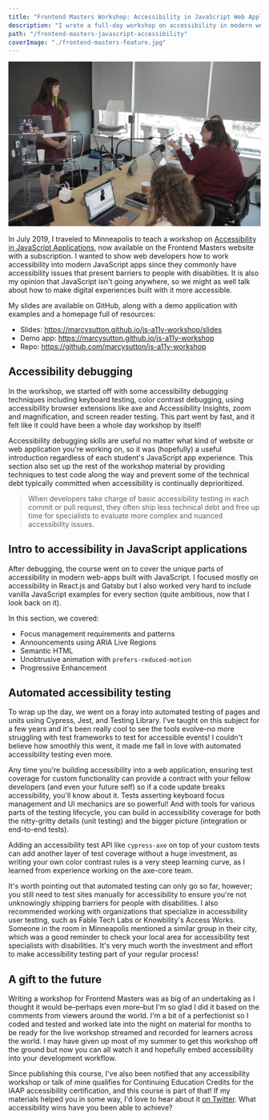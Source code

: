 ```yaml
---
title: "Frontend Masters Workshop: Accessibility in JavaScript Web Applications"
description: "I wrote a full-day workshop on accessibility in modern websites and web apps, with focus on building and testing user interfaces."
path: "/frontend-masters-javascript-accessibility"
coverImage: "./frontend-masters-feature.jpg"
---
```


<div class="floating-image width50">
    <img
        src="./images/marcy4.jpg"
        alt="Me teaching the Frontend Masters in-person group"
    />
</div>

In July 2019, I traveled to Minneapolis to teach a workshop on [Accessibility in JavaScript Applications](https://frontendmasters.com/workshops/javascript-accessibility/), now available on the Frontend Masters website with a subscription. I wanted to show web developers how to work accessibility into modern JavaScript apps since they commonly have accessibility issues that present barriers to people with disabilities. It is also my opinion that JavaScript isn't going anywhere, so we might as well talk about how to make digital experiences built with it more accessible.

My slides are available on GitHub, along with a demo application with examples and a homepage full of resources:

- Slides: https://marcysutton.github.io/js-a11y-workshop/slides
- Demo app: https://marcysutton.github.io/js-a11y-workshop
- Repo: https://github.com/marcysutton/js-a11y-workshop

## Accessibility debugging

In the workshop, we started off with some accessibility debugging techniques including keyboard testing, color contrast debugging, using accessibility browser extensions like axe and Accessibility Insights, zoom and magnification, and screen reader testing. This part went by fast, and it felt like it could have been a whole day workshop by itself!

Accessibility debugging skills are useful no matter what kind of website or web application you're working on, so it was (hopefully) a useful introduction regardless of each student's JavaScript app experience. This section also set up the rest of the workshop material by providing techniques to test code along the way and prevent some of the technical debt typically committed when accessibility is continually deprioritized. 

> When developers take charge of basic accessibility testing in each commit or pull request, they often ship less technical debt and free up time for specialists to evaluate more complex and nuanced accessibility issues.

## Intro to accessibility in JavaScript applications

After debugging, the course went on to cover the unique parts of accessibility in modern web-apps built with JavaScript. I focused mostly on accessibility in React.js and Gatsby but I also worked very hard to include vanilla JavaScript examples for every section (quite ambitious, now that I look back on it).

In this section, we covered:

- Focus management requirements and patterns
- Announcements using ARIA Live Regions
- Semantic HTML
- Unobtrusive animation with `prefers-reduced-motion`
- Progressive Enhancement

## Automated accessibility testing

To wrap up the day, we went on a foray into automated testing of pages and units using Cypress, Jest, and Testing Library. I've taught on this subject for a few years and it's been really cool to see the tools evolve–no more struggling with test frameworks to test for accessible events! I couldn't believe how smoothly this went, it made me fall in love with automated accessibility testing even more.

Any time you're building accessibility into a web application, ensuring test coverage for custom functionality can provide a contract with your fellow developers (and even your future self) so if a code update breaks accessibility, you'll know about it. Tests asserting keyboard focus management and UI mechanics are so powerful! And with tools for various parts of the testing lifecycle, you can build in accessibility coverage for both the nitty-gritty details (unit testing) and the bigger picture (integration or end-to-end tests). 

Adding an accessibility test API like `cypress-axe` on top of your custom tests can add another layer of test coverage without a huge investment, as writing your own color contrast rules is a very steep learning curve, as I learned from experience working on the axe-core team.

It's worth pointing out that automated testing can only go so far, however; you still need to test sites manually for accessibility to ensure you're not unknowingly shipping barriers for people with disabilities. I also recommended working with organizations that specialize in accessibility user testing, such as Fable Tech Labs or Knowbility's Access Works. Someone in the room in Minneapolis mentioned a similar group in their city, which was a good reminder to check your local area for accessibility test specialists with disabilities. It's very much worth the investment and effort to make accessibility testing part of your regular process!

## A gift to the future

Writing a workshop for Frontend Masters was as big of an undertaking as I thought it would be–perhaps even more–but I'm so glad I did it based on the comments from viewers around the world. I'm a bit of a perfectionist so I coded and tested and worked late into the night on material for months to be ready for the live workshop streamed and recorded for learners across the world. I may have given up most of my summer to get this workshop off the ground but now you can all watch it and hopefully embed accessibility into your development workflow.

Since publishing this course, I've also been notified that any accessibility workshop or talk of mine qualifies for Continuing Education Credits for the IAAP accessibility certification, and this course is part of that! If my materials helped you in some way, I'd love to hear about it [on Twitter](https://twitter.com/marcysutton). What accessibility wins have you been able to achieve?
